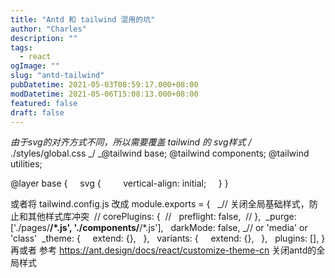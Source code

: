 ```yaml
---
title: "Antd 和 tailwind 混用的坑"
author: "Charles"
description: ""
tags:
  - react
ogImage: ""
slug: "antd-tailwind"
pubDatetime: 2021-05-03T08:59:17.000+08:00
modDatetime: 2021-05-06T15:08:13.000+08:00
featured: false
draft: false
---
```


_由于svg的对齐方式不同，所以需要覆盖 tailwind 的 svg样式_
_/_ ./styles/global.css _/
_@tailwind base;
@tailwind components;
@tailwind utilities;

@layer base {
    svg {
        vertical-align: initial;
    }
}

或者将 tailwind.config.js 改成
module.exports = {
  \_// 关闭全局基础样式，防止和其他样式库冲突
 // corePlugins: {
 //   preflight: false,
 // },
 _purge: \['./pages/**/\*.js', './components/**/\*.js'],
  darkMode: false, \_// or 'media' or 'class'
 _theme: {
    extend: {},
  },
  variants: {
    extend: {},
  },
  plugins: \[],
}
再或者 参考 <https://ant.design/docs/react/customize-theme-cn> 关闭antd的全局样式
